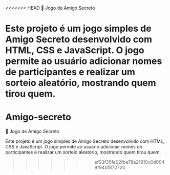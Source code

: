<<<<<<< HEAD
🎁 Jogo de Amigo Secreto

Este projeto é um jogo simples de Amigo Secreto desenvolvido com HTML, CSS e JavaScript. O jogo permite ao usuário adicionar nomes de participantes e realizar um sorteio aleatório, mostrando quem tirou quem.
=======
# Amigo-secreto

🎁 Jogo de Amigo Secreto

Este projeto é um jogo simples de Amigo Secreto desenvolvido com HTML, CSS e JavaScript. O jogo permite ao usuário adicionar nomes de participantes e realizar um sorteio aleatório, mostrando quem tirou quem.
>>>>>>> ef93f35fe02fba78a21910c0d0049f940f872720
